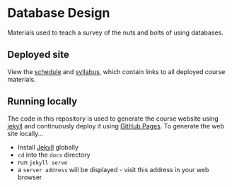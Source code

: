 # Database Design

Materials used to teach a survey of the nuts and bolts of using databases.

## Deployed site

View the [schedule](https://nyu-database-design.github.io/course-materials/) and [syllabus](https://nyu-database-design.github.io/course-materials/syllabus/), which contain links to all deployed course materials.

## Running locally

The code in this repository is used to generate the course website using [jekyll](https://jekyllrb.com/) and continuously deploy it using [GitHub Pages](https://pages.github.com). To generate the web site locally...

- Install [Jekyll](https://jekyllrb.com/) globally
- `cd` into the `docs` directory
- run `jekyll serve`
- a `server address` will be displayed - visit this address in your web browser
